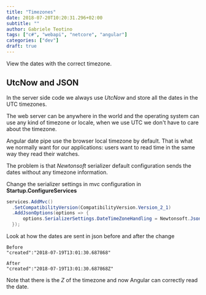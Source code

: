 ```yaml
---
title: "Timezones"
date: 2018-07-20T10:20:31.296+02:00
subtitle: ""
author: Gabriele Teotino
tags: ["c#", "webapi", "netcore", "angular"]
categories: ["dev"]
draft: true
---
```


View the dates with the correct timezone.

<!--more-->

## UtcNow and JSON

In the server side code we always use *UtcNow* and store all the dates in the UTC timezones.

The web server can be anywhere in the world and the operating system can use any kind of timezone or locale, when we use UTC we don't have to care about the timezone.

Angular date pipe use the browser local timezone by default. That is what we normally want for our applications: users want to read time in the same way they read their watches.

The problem is that *Newtonsoft* serializer default configuration sends the dates without any timezone information.

Change the serializer settings in mvc configuration in **Startup.ConfigureServices**

```csharp
services.AddMvc()
  .SetCompatibilityVersion(CompatibilityVersion.Version_2_1)
  .AddJsonOptions(options => {
      options.SerializerSettings.DateTimeZoneHandling = Newtonsoft.Json.DateTimeZoneHandling.Utc;
  });
```

Look at how the dates are sent in json before and after the change

```
Before
"created":"2018-07-19T13:01:30.687868"

After
"created":"2018-07-19T13:01:30.687868Z"
```

Note that there is the *Z* of the timezone and now Angular can correctly read the date.

